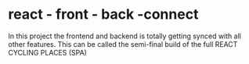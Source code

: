 # react - front - back -connect

In this project the frontend and backend is totally getting synced with all other features. This can be called the semi-final build of the full REACT CYCLING PLACES (SPA)